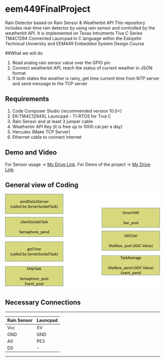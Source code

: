 # eem449FinalProject
Rain Detector based on Rain Sensor &amp; Weatherbit API
This repository includes real-time rain detector by using rain sensor and controlled by the weatherbit API. It is implemented on Texas Intruments Tiva C Series TM4C1294 Connected Launcpad in C language within the Eskişehir Technical University and EEM449 Embedded System Design Course

##What we will do
1. Read analog rain sensor value over the GPIO pin
2. Connect weatherbit API, reach the status of current weather in JSON format
3. If both states the weather is rainy, get time current time from NTP server and send message to the TCP server

## Requirements
1. Code Composer Studio (recommended version 10.0<)
2. EK-TM4C1294XL Launcpad - TI-RTOS for Tiva C
1. Rain Sensor and at least 3 jumper cable
1. Weatherbir API Key (it is free up to 1000 cal per a day)
1. Hercules (Make TCP Server)
1. Ethernet cable to connect internet 

## Demo and Video
For Sensor usage -> [My Drive Link](https://drive.google.com/file/d/1y2vRh_AvzKrF7cOgIhf9b8NvS599G6lr/view?usp=sharing).
For Demo of the project -> [My Drive Link](https://drive.google.com/file/d/15sel_Y6Z5ZUKQOO5Tl_mMV7Vu3pUtXId/view?usp=sharing).

##


## General view of Coding

![Image of Yaktocat](Resim1.png)

## Necessary Connections
-----------------------------
| Rain Sensor   |  Launcpad   |
|-------------|-------------  |
|   Vcc       |  5V           |
|   GND       |  GND          |
|   A0        |  PE3          |
|   D0        |  -            |
-----------------------------

